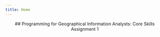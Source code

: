 ```yaml
---
title: Home
---
```


<div align="center"> ## Programming for Geographical Information Analysts: Core Skills 
Assignment 1

